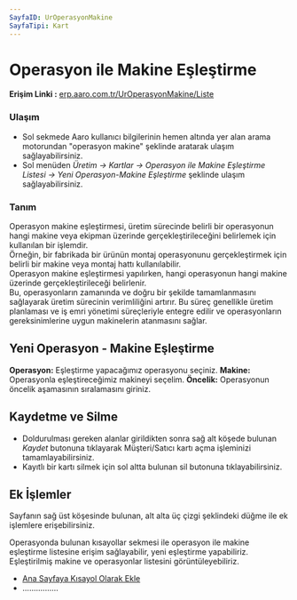 ```yaml
---
SayfaID: UrOperasyonMakine
SayfaTipi: Kart
---
```


# Operasyon ile Makine Eşleştirme

**Erişim Linki :** [erp.aaro.com.tr/UrOperasyonMakine/Liste](erp.aaro.com.tr/UrOperasyonMakine/Liste)

### Ulaşım

- Sol sekmede Aaro kullanıcı bilgilerinin hemen altında yer alan arama motorundan "operasyon makine" şeklinde aratarak ulaşım sağlayabilirsiniz.
- Sol menüden *Üretim -> Kartlar -> Operasyon ile Makine Eşleştirme Listesi -> Yeni Operasyon-Makine Eşleştirme* şeklinde ulaşım sağlayabilirsiniz. 

### Tanım

Operasyon makine eşleştirmesi, üretim sürecinde belirli bir operasyonun hangi makine veya ekipman üzerinde gerçekleştirileceğini belirlemek için kullanılan bir işlemdir.  
Örneğin, bir fabrikada bir ürünün montaj operasyonunu gerçekleştirmek için belirli bir makine veya montaj hattı kullanılabilir.   
Operasyon makine eşleştirmesi yapılırken, hangi operasyonun hangi makine üzerinde gerçekleştirileceği belirlenir.   
Bu, operasyonların zamanında ve doğru bir şekilde tamamlanmasını sağlayarak üretim sürecinin verimliliğini artırır.
Bu süreç genellikle üretim planlaması ve iş emri yönetimi süreçleriyle entegre edilir ve operasyonların gereksinimlerine uygun makinelerin atanmasını sağlar. 

## Yeni  Operasyon - Makine Eşleştirme

**Operasyon:** Eşleştirme yapacağımız operasyonu seçiniz.
**Makine:** Operasyonla eşleştireceğimiz makineyi seçelim.
**Öncelik:** Operasyonun öncelik aşamasının sıralamasını giriniz.

## Kaydetme ve Silme

- Doldurulması gereken alanlar girildikten sonra sağ alt köşede bulunan *Kaydet* butonuna tıklayarak Müşteri/Satıcı kartı açma işleminizi tamamlayabilirsiniz.
- Kayıtlı bir kartı silmek için sol altta bulunan sil butonuna tıklayabilirsiniz.

## Ek İşlemler

 Sayfanın sağ üst köşesinde bulunan, alt alta üç çizgi şeklindeki düğme ile ek işlemlere erişebilirsiniz.

 Operasyonda bulunan kısayollar sekmesi ile operasyon ile makine eşleştirme listesine erişim sağlayabilir, yeni eşleştirme yapabiliriz.
 Eşleştirilmiş makine ve operasyonlar listesini görüntüleyebiliriz.
- [Ana Sayfaya Kısayol Olarak Ekle](../TemelOzellikler/KisaYollaraEkleme.md)
- ................

